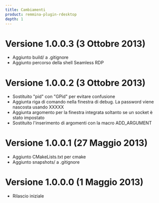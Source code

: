 ```yaml
---
title: Cambiamenti
product: remmina-plugin-rdesktop
depth: 1
---
```


# Versione 1.0.0.3 (3 Ottobre 2013)
* Aggiunto build/ a .gitignore
* Aggiunto percorso della shell Seamless RDP

# Versione 1.0.0.2 (3 Ottobre 2013)
* Sostituito "pid" con "GPid" per evitare confusione
* Aggiunta riga di comando nella finestra di debug. La password viene nascosta usando XXXXX
* Aggiunta argomento per la finestra integrata soltanto se un socket è stato impostato
* Sostituito l'inserimento di argomenti con la macro ADD_ARGUMENT

# Versione 1.0.0.1 (27 Maggio 2013)
* Aggiunto CMakeLists.txt per cmake
* Aggiunto snapshots/ a .gitignore

# Versione 1.0.0.0 (1 Maggio 2013)
* Rilascio iniziale